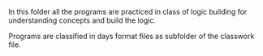 In this folder all the programs are practiced in class of logic building for understanding concepts and build the logic.

Programs are classified in days format files as subfolder of the classwork file.
